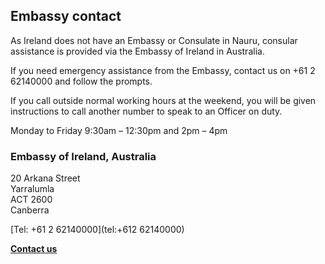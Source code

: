 ## Embassy contact

As Ireland does not have an Embassy or Consulate in Nauru, consular assistance is provided via the Embassy of Ireland in Australia.

If you need emergency assistance from the Embassy, ​​contact us on +61 2 62140000 and follow the prompts.  
  
If you call outside normal working hours at the weekend, you will be given instructions to call another number to speak to an Officer on duty.

Monday to Friday 9:30am – 12:30pm and 2pm – 4pm

### Embassy of Ireland, Australia

20 Arkana Street   
Yarralumla   
ACT 2600   
Canberra

[Tel: +61 2 62140000](tel:+612 62140000)

[**Contact us**](/en/australia/canberra/contact/)